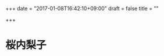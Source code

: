 +++
date = "2017-01-08T16:42:10+09:00"
draft = false
title = ""

+++

<link rel="stylesheet" type="text/css" href="">
<link rel="stylesheet" href="https://stackpath.bootstrapcdn.com/bootstrap/4.1.1/css/bootstrap.min.css">
<script src="https://ajax.googleapis.com/ajax/libs/jquery/1.9.1/jquery.min.js"></script>
<script src="https://cdnjs.cloudflare.com/ajax/libs/embed-js/4.2.1/embed.min.js"></script>

# 桜内梨子
<script>
// canvasを作ってHTMLに突っ込む。
const canvas = document.createElement('canvas');
const context1 = canvas.getContext('2d');
canvas.width = 500;
canvas.height = 500;
document.body.appendChild(canvas);

/*  桜内梨子 ここから  */
context1.fillStyle = '#f76876';
context1.strokeStyle = '#f76876';
context1.beginPath();
context1.arc(250, 250, 150,  0, (Math.PI*2), false);
context1.stroke();
context1.fill();

/****ピアノ白枠*****************/

context1.fillStyle = '#fff';
context1.strokeStyle = '#fff';
context1.beginPath();
context1.moveTo(270, 150);
context1.lineTo(150, 210);
context1.lineTo(150, 250);
context1.lineTo(160, 280);
context1.lineTo(305, 313);
context1.lineTo(310, 200);
context1.stroke();
context1.fill();

context1.fillStyle = '#fff';
context1.strokeStyle = '#fff';
context1.beginPath();
context1.ellipse(160, 260, 20, 20, 0, 0, (Math.PI*2), true);
context1.stroke();
context1.fill();

context1.fillStyle = '#fff';
context1.strokeStyle = '#fff';
context1.beginPath();
context1.ellipse(180, 280, 20, 20, 0, 0, (Math.PI*2), true);
context1.stroke();
context1.fill();

context1.fillStyle = '#fff';
context1.strokeStyle = '#fff';
context1.beginPath();
context1.ellipse(255, 315, 25, 25, 0, 0, (Math.PI*2), true);
context1.stroke();
context1.fill();

context1.fillStyle = '#fff';
context1.strokeStyle = '#fff';
context1.beginPath();
context1.ellipse(290, 300, 25, 25, 0, 0, (Math.PI*2), true);
context1.stroke();
context1.fill();

context1.fillStyle = '#fff';
context1.strokeStyle = '#fff';
context1.beginPath();
context1.ellipse(290, 205, 64, 57, 0, 0, (Math.PI*2), true);
context1.stroke();
context1.fill();

/***ピアノ ピンク枠******************/

/***ピアノ 鍵盤上部分******************/
context1.fillStyle = '#f76876';
context1.strokeStyle = '#f76876';
context1.beginPath();
context1.moveTo(260, 170);
context1.lineTo(175, 215);
context1.lineTo(265, 240);
context1.lineTo(300, 222);
context1.stroke();
context1.fill();

/***ピアノ 鍵盤譜面台部分******************/
context1.fillStyle = '#f76876';
context1.strokeStyle = '#f76876';
context1.beginPath();
context1.moveTo(175, 225);
context1.lineTo(175, 240);
context1.lineTo(265, 265);
context1.lineTo(265, 250);
context1.stroke();
context1.fill();

/***ピアノ 鍵盤部分******************/
context1.fillStyle = '#f76876';
context1.strokeStyle = '#f76876';
context1.beginPath();
context1.moveTo(160, 250);
context1.lineTo(160, 262);
context1.lineTo(260, 290);
context1.lineTo(260, 278);
context1.stroke();
context1.fill();

/***ピアノ 側面******************/
context1.fillStyle = '#f76876';
context1.strokeStyle = '#f76876';
context1.beginPath();
context1.moveTo(265, 265);
context1.lineTo(265, 250);
context1.lineTo(295, 235);
context1.lineTo(295, 305);
context1.lineTo(285, 305);
context1.lineTo(285, 280);
context1.stroke();
context1.fill();

/***ピアノ 右前足******************/
context1.fillStyle = '#f76876';
context1.strokeStyle = '#f76876';
context1.beginPath();
context1.moveTo(260, 285);
context1.lineTo(260, 320);
context1.lineTo(250, 320);
context1.lineTo(250, 285);
context1.stroke();
context1.fill();

/***ピアノ 左足******************/
context1.fillStyle = '#f76876';
context1.strokeStyle = '#f76876';
context1.beginPath();
context1.moveTo(185, 265);
context1.lineTo(185, 285);
context1.lineTo(175, 285);
context1.lineTo(175, 265);
context1.stroke();
context1.fill();

/***ピアノ 鍵盤斜め線******************/
context1.fillStyle = '#f76876';
context1.strokeStyle = '#f76876';
context1.beginPath();
context1.moveTo(260, 290);
context1.lineTo(275, 275);
context1.lineTo(275, 260);
context1.lineTo(250, 290);
context1.stroke();
context1.fill();

/***ピアノ 鍵盤上部******************/
context1.fillStyle = '#f76876';
context1.strokeStyle = '#f76876';
context1.beginPath();
context1.moveTo(175, 225);
context1.lineTo(175, 240);
context1.lineTo(265, 265);
context1.lineTo(265, 250);
context1.stroke();
context1.fill();

/***ピアノ 丸い部分******************/
context1.fillStyle = '#f76876';
context1.strokeStyle = '#f76876';
context1.beginPath();
context1.ellipse(285, 187, 35, 25, 0, 0, (Math.PI*2), true);
context1.stroke();
context1.fill();

/***ピアノ 白枠で******************/
context1.fillStyle = '#fff';
context1.strokeStyle = '#fff';
context1.beginPath();
context1.ellipse(300, 220, 25, 12, 0, 0, (Math.PI*2), true);
context1.stroke();
context1.fill();

/***ピアノ 曲線に見せるための苦肉の策******************/
context1.fillStyle = '#fff';
context1.strokeStyle = '#fff';
context1.beginPath();
context1.moveTo(320, 200);
context1.lineTo(300, 208);
context1.lineTo(310, 213);
context1.stroke();
context1.fill();

/***ピアノ ピンク 小さいティアドロップ******************/
context1.fillStyle = '#f76876';
context1.strokeStyle = '#f76876';
context1.beginPath();
context1.arc(290, 200, 35,  (Math.PI*1)/3, 0, true);
context1.lineTo(308, 215);
context1.arc(308, 222, 7,  (Math.PI*4)/2, 0, true);
context1.stroke();
context1.fill();

/*********************/
</script>